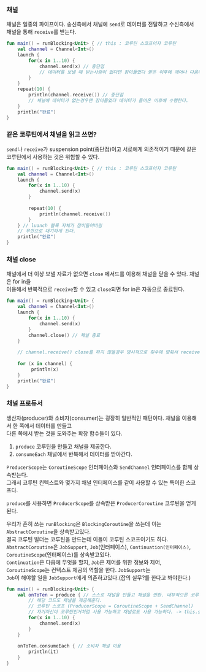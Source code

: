 ### 채널
채널은 일종의 파이프이다. 송신측에서 채널에 `send`로 데이터를 전달하고 수신측에서 채널을 통해 `receive`를 받는다.

~~~kotlin
fun main() = runBlocking<Unit> { // this : 코루틴 스코프이자 코루틴
    val channel = Channel<Int>()
    launch {
        for(x in 1..10) {
            channel.send(x) // 중단점
            // 데이터를 보낼 때 받는사람이 없다면 잠이들었다 받은 이후에 깨어나 다음데이터를 보낸다.
        }
    }
    repeat(10) {
        println(channel.receive()) // 중단점
        // 채널에 데이터가 없는경우앤 잠이들었다 데이터가 들어온 이후에 수행한다.
    }
    println("완료")
}
~~~

### 같은 코루틴에서 채널을 읽고 쓰면?
`send`나 `receive`가 suspension point(중단점)이고 서로에게 의존적이기 때문에 같은 코루틴에서 사용하는 것은 위험할 수 있다.<br>

~~~kotlin
fun main() = runBlocking<Unit> { // this : 코루틴 스코프이자 코루틴
    val channel = Channel<Int>()
    launch {
        for(x in 1..10) {
            channel.send(x)
        }
        
        repeat(10) {
            println(channel.receive())
    	}
    } // luanch 블록 자체가 잠이들어버림
    // 무한으로 대기하게 된다.
    println("완료")
}
~~~

### 채널 close
채널에서 더 이상 보낼 자료가 없으면 `close` 메서드를 이용해 채널을 닫을 수 있다. 채널은 for in을<br>
이용해서 반복적으로 `receive`할 수 있고 `close`되면 for in은 자동으로 종료된다.

~~~kotlin
fun main() = runBlocking<Unit> { 
    val channel = Channel<Int>()
    launch {
        for(x in 1..10) {
            channel.send(x)
        }
        channel.close() // 채널 종료
    } 
    
    // channel.receive() close를 하지 않을경우 명시적으로 횟수에 맞춰서 receive를 해야한다.
    
    for (x in channel) {
         println(x)
    }
    println("완료")
}
~~~


### 채널 프로듀서
생산자(producer)와 소비자(consumer)는 굉장히 일반적인 패턴이다. 채널을 이용해서 한 쪽에서 데이터를 만들고<br>
다른 쪽에서 받는 것을 도와주는 확장 함수들이 있다.<br>

1. `produce` 코루틴을 만들고 채널을 제공한다.<br>
2. `consumeEach` 채널에서 반복해서 데이터를 받아간다.<br>

`ProducerScope`는 `CoroutineScope` 인터페이스와 `SendChannel` 인터페이스를 함께 상속받는다.<br>
그래서 코루틴 컨텍스트와 몇가지 채널 인터페이스를 같이 사용할 수 있는 특이한 스코프다.<br>

`produce`를 사용하면 `ProducerScope`를 상속받은 `ProducerCoroutine` 코루틴을 얻게 된다.<br>

우리가 흔히 쓰는 `runBlocking`은 `BlockingCoroutine`을 쓰는데 이는 `AbstractCoroutine`을 상속받고있다.<br>
결국 코루틴 빌더는 코루틴을 만드는데 이들이 코루틴 스코프이기도 하다.<br>
`AbstractCoroutine`은 `JobSupport`, `Job`(인터페이스), `Continuation(인터페이스)`, `CoroutineScope`(인터페이스)를 상속받고있다.<br>
`Continuation`은 다음에 무엇을 할지, `Job`은 제어를 위한 정보와 제어, `CoroutineScope`는 컨텍스트 제공의 역할을 한다. `JobSupport`는<br>
`Job`이 해야할 일을 `JobSupport`에게 의존하고있다.(잡의 실무?를 한다고 봐야한다.)

~~~kotlin
fun main() = runBlocking<Unit> { 
    val onToTen = produce { // 스스로 채널을 만들고 채널을 반환. 내부적으론 코루틴 블록을 만들어서 별도의 코루틴에서 아래코드를 수행시키고.
        // 해당 코드도 채널을 제공해준다.
        // 코루틴 스코프 (ProducerScope = CoroutineScope + SendChannel)
        // 자기자신이 코루틴인거처럼 사용 가능하고 채널로도 사용 가능하다. -> this.send, this.coroutineContext 가능
        for(x in 1..10) {
            channel.send(x)
        }
    }
    
    onToTen.consumeEach { // 소비자 채널 이용
        println(it)
    }
}
~~~




        
